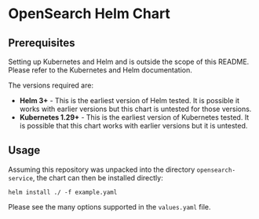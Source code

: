 # OpenSearch Helm Chart

## Prerequisites

Setting up Kubernetes and Helm and is outside the scope
of this README. Please refer to the Kubernetes and Helm documentation.

The versions required are:

  * **Helm 3+** - This is the earliest version of Helm tested. It is possible
    it works with earlier versions but this chart is untested for those versions.
  * **Kubernetes 1.29+** - This is the earliest version of Kubernetes tested.
    It is possible that this chart works with earlier versions but it is
    untested. 

## Usage

Assuming this repository was unpacked into the directory `opensearch-service`, the chart can
then be installed directly:

    helm install ./ -f example.yaml

Please see the many options supported in the `values.yaml`
file.
